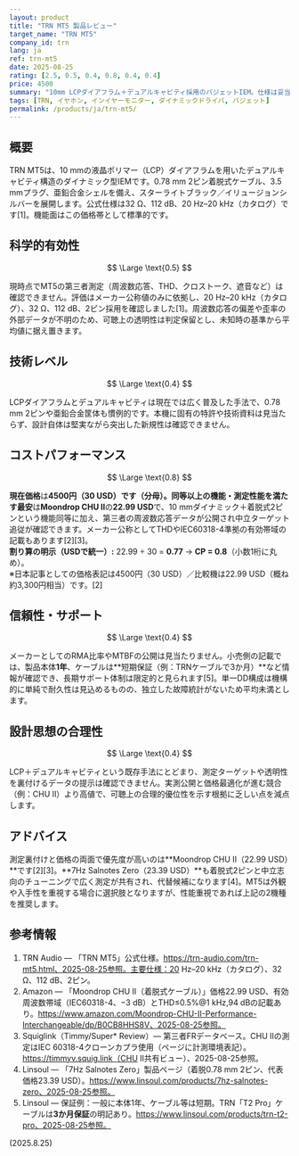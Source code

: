 ```yaml
---
layout: product
title: "TRN MT5 製品レビュー"
target_name: "TRN MT5"
company_id: trn
lang: ja
ref: trn-mt5
date: 2025-08-25
rating: [2.5, 0.5, 0.4, 0.8, 0.4, 0.4]
price: 4500
summary: "10mm LCPダイアフラム＋デュアルキャビティ採用のバジェットIEM。仕様は妥当ですが第三者測定が未確認で、安価でデータ公開のある競合より割高です"
tags: [TRN, イヤホン, インイヤーモニター, ダイナミックドライバ, バジェット]
permalink: /products/ja/trn-mt5/
---
```

## 概要

TRN MT5は、10 mmの液晶ポリマー（LCP）ダイアフラムを用いたデュアルキャビティ構造のダイナミック型IEMです。0.78 mm 2ピン着脱式ケーブル、3.5 mmプラグ、亜鉛合金シェルを備え、スターライトブラック／イリュージョンシルバーを展開します。公式仕様は32 Ω、112 dB、20 Hz–20 kHz（カタログ）です[1]。機能面はこの価格帯として標準的です。

## 科学的有効性

$$ \Large \text{0.5} $$

現時点でMT5の第三者測定（周波数応答、THD、クロストーク、遮音など）は確認できません。評価はメーカー公称値のみに依拠し、20 Hz–20 kHz（カタログ）、32 Ω、112 dB、2ピン採用を確認しました[1]。周波数応答の偏差や歪率の外部データが不明のため、可聴上の透明性は判定保留とし、未知時の基準から平均値に据え置きます。

## 技術レベル

$$ \Large \text{0.4} $$

LCPダイアフラムとデュアルキャビティは現在では広く普及した手法で、0.78 mm 2ピンや亜鉛合金筐体も慣例的です。本機に固有の特許や技術資料は見当たらず、設計自体は堅実ながら突出した新規性は確認できません。

## コストパフォーマンス

$$ \Large \text{0.8} $$

**現在価格**は**4500円（30 USD）**です（分母）。同等以上の機能・測定性能を満たす**最安**は**Moondrop CHU II**の**22.99 USD**で、10 mmダイナミック＋着脱式2ピンという機能同等に加え、第三者の周波数応答データが公開され中立ターゲット追従が確認できます。メーカー公称としてTHDやIEC60318-4準拠の有効帯域の記載もあります[2][3]。  
**割り算の明示（USDで統一）:** 22.99 ÷ 30 = **0.77** → **CP = 0.8**（小数1桁に丸め）。  
※日本記事としての価格表記は4500円（30 USD）／比較機は22.99 USD（概ね約3,300円相当）です。[2]

## 信頼性・サポート

$$ \Large \text{0.4} $$

メーカーとしてのRMA比率やMTBFの公開は見当たりません。小売側の記載では、製品本体**1年**、ケーブルは**短期保証（例：TRNケーブルで3か月）**など情報が確認でき、長期サポート体制は限定的と見られます[5]。単一DD構成は機構的に単純で耐久性は見込めるものの、独立した故障統計がないため平均未満とします。

## 設計思想の合理性

$$ \Large \text{0.4} $$

LCP＋デュアルキャビティという既存手法にとどまり、測定ターゲットや透明性を裏付けるデータの提示は確認できません。実測公開と価格最適化が進む競合（例：CHU II）より高値で、可聴上の合理的優位性を示す根拠に乏しい点を減点します。

## アドバイス

測定裏付けと価格の両面で優先度が高いのは**Moondrop CHU II（22.99 USD）**です[2][3]。**7Hz Salnotes Zero（23.39 USD）**も着脱式2ピンと中立志向のチューニングで広く測定が共有され、代替候補になります[4]。MT5は外観や入手性を重視する場合に選択肢となりますが、性能重視であれば上記の2機種を推奨します。

## 参考情報

1. TRN Audio — 「TRN MT5」公式仕様。https://trn-audio.com/trn-mt5.html、2025-08-25参照。主要仕様：20 Hz–20 kHz（カタログ）、32 Ω、112 dB、2ピン。  
2. Amazon — 「Moondrop CHU II（着脱式ケーブル）」価格22.99 USD、有効周波数帯域（IEC60318-4、−3 dB）とTHD≤0.5%@1 kHz,94 dBの記載あり。https://www.amazon.com/Moondrop-CHU-II-Performance-Interchangeable/dp/B0CB8HHS8V、2025-08-25参照。  
3. Squiglink（Timmy/Super* Review）— 第三者FRデータベース。CHU IIの測定はIEC 60318-4クローンカプラ使用（ページに計測環境表記）。https://timmyv.squig.link（CHU II共有ビュー）、2025-08-25参照。  
4. Linsoul — 「7Hz Salnotes Zero」製品ページ（着脱0.78 mm 2ピン、代表価格23.39 USD）。https://www.linsoul.com/products/7hz-salnotes-zero、2025-08-25参照。  
5. Linsoul — 保証例：一般に本体1年、ケーブル等は短期。TRN「T2 Pro」ケーブルは**3か月保証**の明記あり。https://www.linsoul.com/products/trn-t2-pro、2025-08-25参照。

(2025.8.25)


